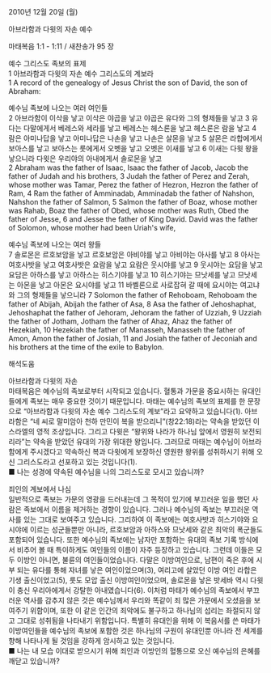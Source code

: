 2010년 12월 20일 (월)

아브라함과 다윗의 자손 예수



마태복음 1:1 - 1:11 / 새찬송가 95 장


예수 그리스도 족보의 표제  
1 아브라함과 다윗의 자손 예수 그리스도의 계보라  
1 A record of the genealogy of Jesus Christ the son of David, the son of Abraham:  

예수님 족보에 나오는 여러 여인들  
2 아브라함이 이삭을 낳고 이삭은 야곱을 낳고 야곱은 유다와 그의 형제들을 낳고 3 유다는 다말에게서 베레스와 세라를 낳고 베레스는 헤스론을 낳고 헤스론은 람을 낳고 4 람은 아미나답을 낳고 아미나답은 나손을 낳고 나손은 살몬을 낳고 5 살몬은 라합에게서 보아스를 낳고 보아스는 룻에게서 오벳을 낳고 오벳은 이새를 낳고 6 이새는 다윗 왕을 낳으니라 다윗은 우리야의 아내에게서 솔로몬을 낳고  
2 Abraham was the father of Isaac, Isaac the father of Jacob, Jacob the father of Judah and his brothers, 3 Judah the father of Perez and Zerah, whose mother was Tamar, Perez the father of Hezron, Hezron the father of Ram, 4 Ram the father of Amminadab, Amminadab the father of Nahshon, Nahshon the father of Salmon, 5 Salmon the father of Boaz, whose mother was Rahab, Boaz the father of Obed, whose mother was Ruth, Obed the father of Jesse, 6 and Jesse the father of King David. David was the father of Solomon, whose mother had been Uriah's wife,   

예수님 족보에 나오는 여러 왕들  
7 솔로몬은 르호보암을 낳고 르호보암은 아비야를 낳고 아비야는 아사를 낳고 8 아사는 여호사밧을 낳고 여호사밧은 요람을 낳고 요람은 웃시야를 낳고 9 웃시야는 요담을 낳고 요담은 아하스를 낳고 아하스는 히스기야를 낳고 10 히스기야는 므낫세를 낳고 므낫세는 아몬을 낳고 아몬은 요시야를 낳고 11 바벨론으로 사로잡혀 갈 때에 요시야는 여고냐와 그의 형제들을 낳으니라 
7 Solomon the father of Rehoboam, Rehoboam the father of Abijah, Abijah the father of Asa, 8 Asa the father of Jehoshaphat, Jehoshaphat the father of Jehoram, Jehoram the father of Uzziah, 9 Uzziah the father of Jotham, Jotham the father of Ahaz, Ahaz the father of Hezekiah, 10 Hezekiah the father of Manasseh, Manasseh the father of Amon, Amon the father of Josiah, 11 and Josiah the father of Jeconiah and his brothers at the time of the exile to Babylon.

해석도움





아브라함과 다윗의 자손  
마태복음은 예수님의 족보로부터 시작되고 있습니다. 혈통과 가문을 중요시하는 유대인들에게 족보는 매우 중요한 것이기 때문입니다. 마태는 예수님의 족보의 표제를 한 문장으로 “아브라함과 다윗의 자손 예수 그리스도의 계보”라고 요약하고 있습니다(1). 아브라함은 “네 씨로 말미암아 천하 만민이 복을 받으리니”(창22:18)라는 약속을 받았던 이스라엘의 영적 조상입니다. 그리고 다윗은 “왕위와 나라가 하나님 앞에서 영원히 보전되리라”는 약속을 받았던 유대의 가장 위대한 왕입니다. 그러므로 마태는 예수님이 아브라함에게 주시겠다고 약속하신 복과 다윗에게 보장하신 영원한 왕위를 성취하시기 위해 오신 그리스도라고 선포하고 있는 것입니다(1).  
■ 나는 성경에 약속된 예수님을 나의 그리스도로 모시고 있습니까?  

죄인의 계보에서 나심   
일반적으로 족보는 가문의 영광을 드러내는데 그 목적이 있기에 부끄러운 일을 했던 사람은 족보에서 이름을 제거하는 경향이 있습니다. 그러나 예수님의 족보는 부끄러운 역사를 있는 그대로 보여주고 있습니다. 그리하여 이 족보에는 여호사밧과 히스기야와 요시야에 이르는 성군들뿐만 아니라, 르호보암과 아하스와 므낫세와 같은 최악의 폭군들도 포함되어 있습니다. 또한 예수님의 족보에는 남자만 포함하는 유대의 족보 기록 방식에서 비추어 볼 때 특이하게도 여인들의 이름이 자주 등장하고 있습니다. 그런데 이들은 모두 이방인 아니면, 불륜의 여인들이었습니다. 다말은 이방여인으로, 남편이 죽은 후에 시부 되는 유다를 통해 자녀를 낳은 여인이었으며(3), 여리고에 살았던 이방 여인 라합은 기생 출신이었고(5), 룻도 모압 출신 이방여인이었으며, 솔로몬을 낳은 밧세바 역시 다윗이 충신 우리아에게서 강탈한 아내였습니다(6). 이처럼 마태가 예수님의 족보에서 부끄러운 역사를 감추지 않은 것은 예수님께서 우리와 똑같이 죄 많은 가문에서 오셨음을 보여주기 위함이며, 또한 이 같은 인간의 죄악에도 불구하고 하나님의 섭리는 좌절되지 않고 그대로 성취됨을 나타내기 위함입니다. 특별히 유대인을 위해 이 복음서를 쓴 마태가 이방여인들을 예수님의 족보에 포함한 것은 하나님의 구원이 유대인뿐 아니라 전 세계를 향해 나타나게 될 것임을 강하게 암시하고 있는 것입니다.  
■ 나는 내 모습 이대로 받으시기 위해 죄인과 이방인의 혈통으로 오신 예수님의 은혜를 깨닫고 있습니까?